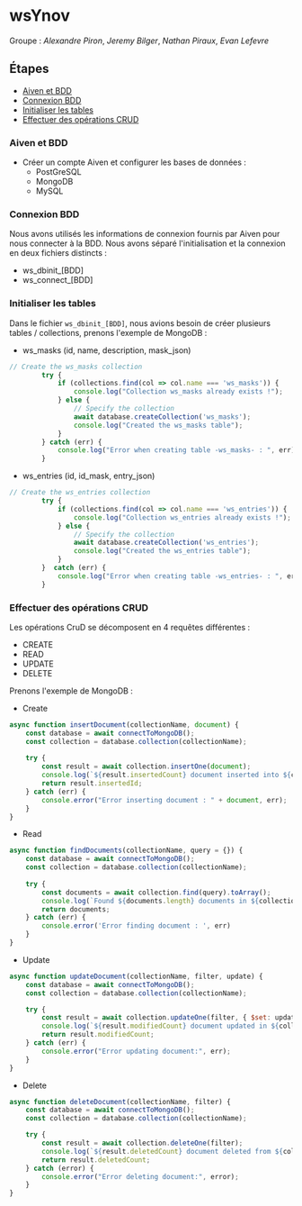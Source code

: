 # wsYnov

Groupe : *Alexandre Piron*, *Jeremy Bilger*, *Nathan Piraux*, *Evan Lefevre*

## Étapes
- [Aiven et BDD](#Aiven-et-BDD)
- [Connexion BDD](#Connexion-BDD)
- [Initialiser les tables](#Initialiser-les-tables)
- [Effectuer des opérations CRUD](#Effectuer-des-opérations-CRUD)

### Aiven et BDD
- Créer un compte Aiven et configurer les bases de données :
  - PostGreSQL
  - MongoDB
  - MySQL

### Connexion BDD
Nous avons utilisés les informations de connexion fournis par Aiven pour nous connecter à la BDD.
Nous avons séparé l'initialisation et la connexion en deux fichiers distincts : 
- ws_dbinit_[BDD]
- ws_connect_[BDD]

### Initialiser les tables
Dans le fichier `ws_dbinit_[BDD]`, nous avions besoin de créer plusieurs tables / collections, prenons l'exemple de MongoDB :
- ws_masks (id, name, description, mask_json)
```js
// Create the ws_masks collection
        try {
            if (collections.find(col => col.name === 'ws_masks')) {
                console.log("Collection ws_masks already exists !");
            } else {
                // Specify the collection
                await database.createCollection('ws_masks');
                console.log("Created the ws_masks table");
            }
        } catch (err) {
            console.log("Error when creating table -ws_masks- : ", err);
        }
```
- ws_entries (id, id_mask, entry_json)
```js
// Create the ws_entries collection
        try {
            if (collections.find(col => col.name === 'ws_entries')) {
                console.log("Collection ws_entries already exists !");
            } else {
                // Specify the collection
                await database.createCollection('ws_entries');
                console.log("Created the ws_entries table");
            }
        }  catch (err) {
            console.log("Error when creating table -ws_entries- : ", err);
        }
```

### Effectuer des opérations CRUD

Les opérations CruD se décomposent en 4 requêtes différentes :
- CREATE
- READ
- UPDATE
- DELETE

Prenons l'exemple de MongoDB :
- Create
````js
async function insertDocument(collectionName, document) {
    const database = await connectToMongoDB();
    const collection = database.collection(collectionName);
    
    try {
        const result = await collection.insertOne(document);
        console.log(`${result.insertedCount} document inserted into ${collectionName}`);
        return result.insertedId;
    } catch (err) {
        console.error("Error inserting document : " + document, err);
    }
}
````
- Read
````js
async function findDocuments(collectionName, query = {}) {
    const database = await connectToMongoDB();
    const collection = database.collection(collectionName);
    
    try {
        const documents = await collection.find(query).toArray();
        console.log(`Found ${documents.length} documents in ${collectionName}`);
        return documents;
    } catch (err) {
        console.error('Error finding document : ', err)
    }
}
````
- Update
````js
async function updateDocument(collectionName, filter, update) {
    const database = await connectToMongoDB();
    const collection = database.collection(collectionName);

    try {
        const result = await collection.updateOne(filter, { $set: update });
        console.log(`${result.modifiedCount} document updated in ${collectionName}`);
        return result.modifiedCount;
    } catch (err) {
        console.error("Error updating document:", err);
    }
}
````
- Delete 
````js
async function deleteDocument(collectionName, filter) {
    const database = await connectToMongoDB();
    const collection = database.collection(collectionName);

    try {
        const result = await collection.deleteOne(filter);
        console.log(`${result.deletedCount} document deleted from ${collectionName}`);
        return result.deletedCount;
    } catch (error) {
        console.error("Error deleting document:", error);
    }
}
````